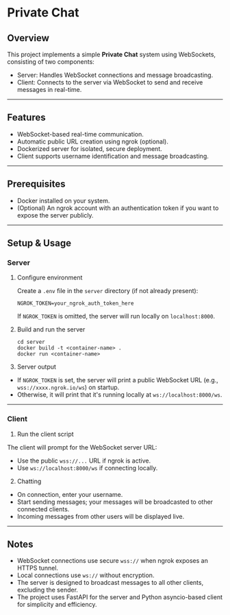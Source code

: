 # Private Chat

## Overview

This project implements a simple **Private Chat** system using WebSockets, consisting of two components:

- Server: Handles WebSocket connections and message broadcasting.
- Client: Connects to the server via WebSocket to send and receive messages in real-time.

---

## Features

- WebSocket-based real-time communication.
- Automatic public URL creation using ngrok (optional).
- Dockerized server for isolated, secure deployment.
- Client supports username identification and message broadcasting.

---

## Prerequisites

- Docker installed on your system.
- (Optional) An ngrok account with an authentication token if you want to expose the server publicly.

---

## Setup & Usage

### Server

1. Configure environment

   Create a `.env` file in the `server` directory (if not already present):

   ```
   NGROK_TOKEN=your_ngrok_auth_token_here
   ```

    If `NGROK_TOKEN` is omitted, the server will run locally on `localhost:8000`.

2. Build and run the server

    ```
    cd server
    docker build -t <container-name> .
    docker run <container-name>
    ```

3. Server output

- If `NGROK_TOKEN` is set, the server will print a public WebSocket URL (e.g., `wss://xxxx.ngrok.io/ws`) on startup.
- Otherwise, it will print that it's running locally at `ws://localhost:8000/ws`.

---

### Client

1. Run the client script

The client will prompt for the WebSocket server URL:

- Use the public `wss://...` URL if ngrok is active.
- Use `ws://localhost:8000/ws` if connecting locally.

2. Chatting

- On connection, enter your username.
- Start sending messages; your messages will be broadcasted to other connected clients.
- Incoming messages from other users will be displayed live.

---

## Notes

- WebSocket connections use secure `wss://` when ngrok exposes an HTTPS tunnel.
- Local connections use `ws://` without encryption.
- The server is designed to broadcast messages to all other clients, excluding the sender.
- The project uses FastAPI for the server and Python asyncio-based client for simplicity and efficiency.